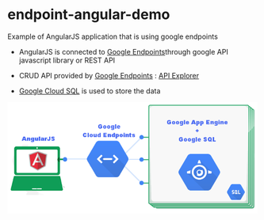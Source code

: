endpoint-angular-demo
=====================


Example of AngularJS application that is using google endpoints

* AngularJS is connected to [Google Endpoints](https://cloud.google.com/products/cloud-endpoints/)through google API javascript library or REST API

* CRUD API provided by [Google Endpoints](https://cloud.google.com/products/cloud-endpoints/) : [API Explorer](https://apis-explorer.appspot.com/apis-explorer/?base=https://1-dot-wise-cycling-550.appspot.com/_ah/api#p/factory/v1/)

* [Google Cloud SQL](https://developers.google.com/cloud-sql/) is used to store the data


![Architecture](https://raw.githubusercontent.com/benoitf/endpoint-angular-demo/master/google-app-demo.png)
